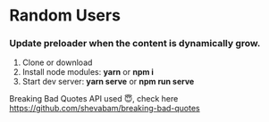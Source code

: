 # Random Users

### Update preloader when the content is dynamically grow.


1. Clone or download
2. Install node modules: **yarn** or **npm i**
3. Start dev server: **yarn serve** or **npm run serve**

Breaking Bad Quotes API used 😇, check here https://github.com/shevabam/breaking-bad-quotes